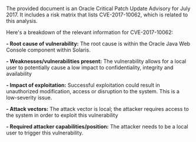 The provided document is an Oracle Critical Patch Update Advisory for July 2017. It includes a risk matrix that lists CVE-2017-10062, which is related to this analysis.

Here's a breakdown of the relevant information for CVE-2017-10062:

**- Root cause of vulnerability:** The root cause is within the Oracle Java Web Console component within Solaris.

**- Weaknesses/vulnerabilities present:** The vulnerability allows for a local user to potentially cause a low impact to confidentiality, integrity and availability

**- Impact of exploitation:** Successful exploitation could result in unauthorized modification, access or disruption to the system. This is a low-severity issue.

**- Attack vectors:** The attack vector is local; the attacker requires access to the system in order to exploit this vulnerability

**- Required attacker capabilities/position:** The attacker needs to be a local user to trigger this vulnerability.